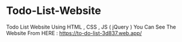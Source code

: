 # Todo-List-Website
Todo List Website Using HTML , CSS , JS ( jQuery ) 
You Can See The Website From HERE : https://to-do-list-3d837.web.app/
